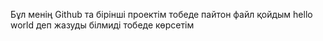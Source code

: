 Бұл менің Github та бірінші проектім 
тобеде пайтон файл қойдым hello world
деп жазуды білмиді тобеде көрсетім 
